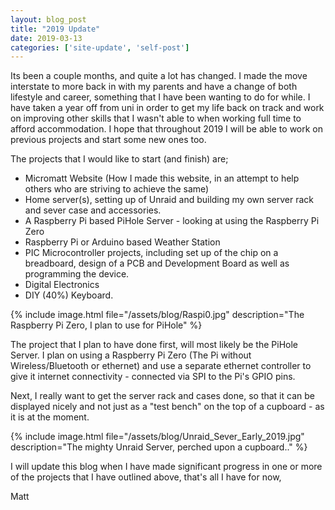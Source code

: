 ```yaml
---
layout: blog_post
title: "2019 Update"
date: 2019-03-13
categories: ['site-update', 'self-post']
---
```


Its been a couple months, and quite a lot has changed. I made the move interstate to more back in with my parents and have a change of both lifestyle and career, something that I have been wanting to do for while. I have taken a year off from uni in order to get my life back on track and work on improving other skills that I wasn't able to when working full time to afford accommodation. I hope that throughout 2019 I will be able to work on previous projects and start some new ones too.

The projects that I would like to start (and finish) are;
- Micromatt Website (How I made this website, in an attempt to help others who are striving to achieve the same)
- Home server(s), setting up of Unraid and building my own server rack and sever case and accessories.
- A Raspberry Pi based PiHole Server - looking at using the Raspberry Pi Zero
- Raspberry Pi or Arduino based Weather Station
- PIC Microcontroller projects, including set up of the chip on a breadboard, design of a PCB and Development Board as well as programming the device.
- Digital Electronics
- DIY (40%) Keyboard.

{% include image.html file="/assets/blog/Raspi0.jpg" description="The Raspberry Pi Zero, I plan to use for PiHole" %}

The project that I plan to have done first, will most likely be the PiHole Server. I plan on using a Raspberry Pi Zero (The Pi without Wireless/Bluetooth or ethernet) and use a separate ethernet controller to give it internet connectivity - connected via SPI to the Pi's GPIO pins.

Next, I really want to get the server rack and cases done, so that it can be displayed nicely and not just as a "test bench" on the top of a cupboard - as it is at the moment.

{% include image.html file="/assets/blog/Unraid_Sever_Early_2019.jpg" description="The mighty Unraid Server, perched upon a cupboard.." %}

I will update this blog when I have made significant progress in one or more of the projects that I have outlined above, that's all I have for now,

Matt
